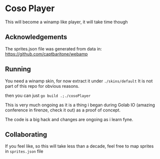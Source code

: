 # Coso Player

This will become a winamp like player, it will take time though

## Acknowledgements

The sprites.json file was generated from data in:
https://github.com/captbaritone/webamp

## Running

You need a winamp skin, for now extract it under `./skins/default` It is not part of this repo for obvious reasons.

then you can just `go build .;./cosoPlayer`

This is very much ongoing as it is a thing i began during Golab IO (amazing conference in firenze, check it out)
as a proof of concept.

The code is a big hack and changes are ongoing as i learn fyne.

## Collaborating

If you feel like, so this will take less than a decade, feel free to map sprites in `sprites.json` file
